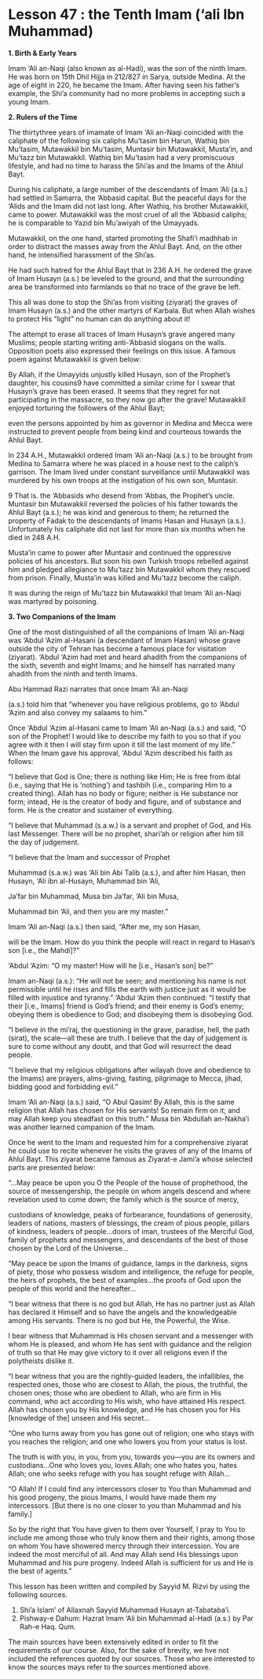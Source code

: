 Lesson 47 : the Tenth Imam (‘ali Ibn Muhammad)
==============================================

**1. Birth & Early Years**

Imam ‘Ali an-Naqi (also known as al-Hadi), was the son of the ninth
Imam. He was born on 15th Dhil Hijja in 212/827 in Sarya, outside
Medina. At the age of eight in 220, he became the Imam. After having
seen his father’s example, the Shi’a community had no more problems in
accepting such a young Imam.

**2. Rulers of the Time**

The thirtythree years of imamate of Imam ‘Ali an-Naqi coincided with
the caliphate of the following six caliphs Mu’tasim bin Harun, Wathiq
bin Mu’tasim, Mutawakkil bin Mu’tasim, Muntasir bin Mutawakkil,
Musta’in, and Mu’tazz bin Mutawakkil. Wathiq bin Mu’tasim had a very
promiscuous lifestyle, and had no time to harass the Shi’as and the
Imams of the Ahlul Bayt.

During his caliphate, a large number of the descendants of Imam ‘Ali
(a.s.) had settled in Samarra, the ‘Abbasid capital. But the peaceful
days for the ‘Alids and the Imam did not last long. After Wathiq, his
brother Mutawakkil, came to power. Mutawakkil was the most cruel of all
the ‘Abbasid caliphs; he is comparable to Yazid bin Mu’awiyah of the
Umayyads.

Mutawakkil, on the one hand, started promoting the Shafi’i madhhab in
order to distract the masses away from the Ahlul Bayt. And, on the other
hand, he intensified harassment of the Shi’as.

He had such hatred for the Ahlul Bayt that in 236 A.H. he ordered the
grave of Imam Husayn (a.s.) be leveled to the ground, and that the
surrounding area be transformed into farmlands so that no trace of the
grave be left.

This all was done to stop the Shi’as from visiting (ziyarat) the graves
of Imam Husayn (a.s.) and the other martyrs of Karbala. But when Allah
wishes to protect His “light” no human can do anything about it!

The attempt to erase all traces of Imam Husayn’s grave angered many
Muslims; people starting writing anti-’Abbasid slogans on the walls.
Opposition poets also expressed their feelings on this issue. A famous
poem against Mutawakkil is given below:

By Allah, if the Umayyids unjustly killed
Husayn, son of the Prophet’s daughter,
his cousins9 have committed a similar crime
for I swear that Husayn’s grave has been erased.
It seems that they regret for not participating
in the massacre, so they now go after the grave!
Mutawakkil enjoyed torturing the followers of the Ahlul Bayt;

even the persons appointed by him as governor in Medina and Mecca were
instructed to prevent people from being kind and courteous towards the
Ahlul Bayt.

In 234 A.H., Mutawakkil ordered Imam ‘Ali an-Naqi (a.s.) to be brought
from Medina to Samarra where he was placed in a house next to the
caliph’s garrison. The Imam lived under constant surveillance until
Mutawakkil was murdered by his own troops at the instigation of his own
son, Muntasir.

9 That is. the ‘Abbasids who desend from ‘Abbas, the Prophet’s uncle.
Muntasir bin Mutawakkil reversed the policies of his father towards the
Ahlul Bayt (a.s.); he was kind and generous to them; he returned the
property of Fadak to the descendants of Imams Hasan and Husayn (a.s.).
Unfortunately his caliphate did not last for more than six months when
he died in 248 A.H.

Musta’in came to power after Muntasir and continued the oppressive
policies of his ancestors. But soon his own Turkish troops rebelled
against him and pledged allegiance to Mu’tazz bin Mutawakkil whom they
rescued from prison. Finally, Musta’in was killed and Mu’tazz become the
caliph.

It was during the reign of Mu’tazz bin Mutawakkil that Imam ‘Ali
an-Naqi was martyred by poisoning.

**3. Two Companions of the Imam**

One of the most distinguished of all the companions of Imam ‘Ali
an-Naqi was ‘Abdul ‘Azim al-Hasani (a descendant of Imam Hasan) whose
grave outside the city of Tehran has become a famous place for
visitation (ziyarat). ‘Abdul ‘Azim had met and heard ahadith from the
companions of the sixth, seventh and eight Imams; and he himself has
narrated many ahadith from the ninth and tenth Imams.

Abu Hammad Razi narrates that once Imam ‘Ali an-Naqi

(a.s.) told him that “whenever you have religious problems, go to
‘Abdul ‘Azim and also convey my salaams to him.”

Once ‘Abdul ‘Azim al-Hasani came to Imam ‘Ali an-Naqi (a.s.) and said,
“O son of the Prophet! I would like to describe my faith to you so that
if you agree with it then I will stay firm upon it till the last moment
of my life.” When the Imam gave his approval, ‘Abdul ‘Azim described his
faith as follows:

“I believe that God is One; there is nothing like Him; He is free from
ibtal (i.e., saying that He is ‘nothing’) and tashbih (i.e., comparing
Him to a created thing). Allah has no body or figure; neither is He
substance nor form; intead, He is the creator of body and figure, and of
substance and form. He is the creator and sustainer of everything.

“I believe that Muhammad (s.a.w.) is a servant and prophet of God, and
His last Messenger. There will be no prophet, shari’ah or religion after
him till the day of judgement.

“I believe that the Imam and successor of Prophet

Muhammad (s.a.w.) was ‘Ali bin Abi Talib (a.s.), and after him Hasan,
then Husayn, ‘Ali ibn al-Husayn, Muhammad bin ‘Ali,

Ja’far bin Muhammad, Musa bin Ja’far, ‘Ali bin Musa,

Muhammad bin ‘Ali, and then you are my master.”

Imam ‘Ali an-Naqi (a.s.) then said, “After me, my son Hasan,

will be the Imam. How do you think the people will react in regard to
Hasan’s son [i.e., the Mahdi]?”

‘Abdul ‘Azim: “O my master! How will he [i.e., Hasan’s son] be?”

Imam an-Naqi (a.s.): “He will not be seen; and mentioning his name is
not permissible until he rises and fills the earth with justice just as
it would be filled with injustice and tyranny.” ‘Abdul ‘Azim then
continued: “I testify that their [i.e., Imams] friend is God’s friend;
and their enemy is God’s enemy; obeying them is obedience to God; and
disobeying them is disobeying God.

“I believe in the mi’raj, the questioning in the grave, paradise, hell,
the path (sirat), the scale—all these are truth. I believe that the day
of judgement is sure to come without any doubt, and that God will
resurrect the dead people.

“I believe that my religious obligations after wilayah (love and
obedience to the Imams) are prayers, alms-giving, fasting, pilgrimage to
Mecca, jihad, bidding good and forbidding evil.”

Imam ‘Ali an-Naqi (a.s.) said, “O Abul Qasim! By Allah, this is the
same religion that Allah has chosen for His servants! So remain firm on
it; and may Allah keep you steadfast on this truth.” Musa bin ‘Abdullah
an-Nakha’i was another learned companion of the Imam.

Once he went to the Imam and requested him for a comprehensive ziyarat
he could use to recite whenever he visits the graves of any of the Imams
of Ahlul Bayt. This ziyarat became famous as Ziyarat-e Jami’a whose
selected parts are presented below:

“...May peace be upon you O the People of the house of prophethood, the
source of messengership, the people on whom angels descend and where
revelation used to come down; the family which is the source of mercy,

custodians of knowledge, peaks of forbearance, foundations of
generosity, leaders of nations, masters of blessings, the cream of pious
people, pillars of kindness, leaders of people...doors of iman, trustees
of the Merciful God, family of prophets and messengers, and descendants
of the best of those chosen by the Lord of the Universe...

“May peace be upon the Imams of guidance, lamps in the darkness, signs
of piety, those who possess wisdom and intelligence, the refuge for
people, the heirs of prophets, the best of examples...the proofs of God
upon the people of this world and the hereafter...

“I bear witness that there is no god but Allah, He has no partner just
as Allah has declared it Himself and so have the angels and the
knowledgeable among His servants. There is no god but He, the Powerful,
the Wise.

I bear witness that Muhammad is His chosen servant and a messenger with
whom He is pleased, and whom He has sent with guidance and the religion
of truth so that He may give victory to it over all religions even if
the polytheists dislike it.

“I bear witness that you are the rightly-guided leaders, the
infallibles, the respected ones, those who are closest to Allah, the
pious, the truthful, the chosen ones; those who are obedient to Allah,
who are firm in His command, who act according to His wish, who have
attained His respect. Allah has chosen you by His knowledge, and He has
chosen you for His [knowledge of the] unseen and His secret...

“One who turns away from you has gone out of religion; one who stays
with you reaches the religion; and one who lowers you from your status
is lost.

The truth is with you, in you, from you, towards you—you are its owners
and custodians...One who loves you, loves Allah; one who hates you,
hates Allah; one who seeks refuge with you has sought refuge with
Allah...

“O Allah! If I could find any intercessors closer to You than Muhammad
and his good progeny, the pious Imams, I would have made them my
intercessors. [But there is no one closer to you than Muhammad and his
family.]

So by the right that You have given to them over Yourself, I pray to
You to include me among those who truly know them and their rights,
among those on whom You have showered mercy through their intercession.
You are indeed the most merciful of all. And may Allah send His
blessings upon Muhammad and his pure progeny. Indeed Allah is sufficient
for us and He is the best of agents.”

This lesson has been written and compiled by Sayyid M. Rizvi by using
the following sources.

1. Shi’a Islam’ of Allaxnah Sayyid Muhammad Husayn at-Tabataba’i.
2. Pishway-e Dahum: Hazrat Imam ‘Ali bin Muhammad al-Hadi (a.s.) by Par
Rah-e Haq. Qum.

The main sources have been extensively edited in order to fit the
requirements of our course. Also, for the sake of brevity, we hve not
included the references quoted by our sources. Those who are interested
to know the sources mays refer to the sources mentioned above.


